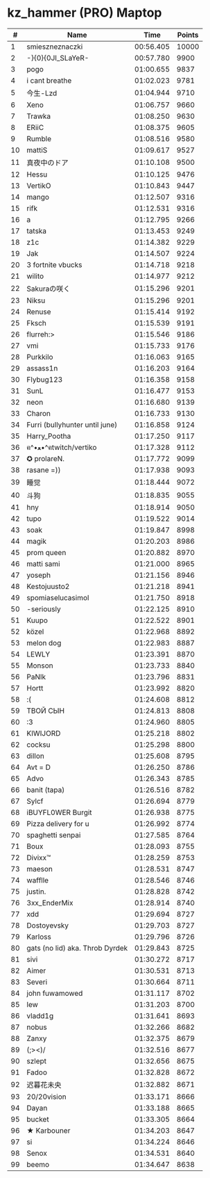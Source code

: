 # kz_hammer (PRO) Maptop

|  # | Name | Time | Points |
|-------------- | -------------- | -------------- | -------------- | 
| 1 | smieszneznaczki | 00:56.405 | 10000 | 
| 2 | -}{0}{0JI_SLaYeR- | 00:57.780 | 9900 | 
| 3 | pogo | 01:00.655 | 9837 | 
| 4 | i cant breathe | 01:02.023 | 9781 | 
| 5 | 今生-Lzd | 01:04.944 | 9710 | 
| 6 | Xeno | 01:06.757 | 9660 | 
| 7 | Trawka | 01:08.250 | 9630 | 
| 8 | ERiiC | 01:08.375 | 9605 | 
| 9 | Rumble | 01:08.516 | 9580 | 
| 10 | mattiS | 01:09.617 | 9527 | 
| 11 | 真夜中のドア | 01:10.108 | 9500 | 
| 12 | Hessu | 01:10.125 | 9476 | 
| 13 | VertikO | 01:10.843 | 9447 | 
| 14 | mango | 01:12.507 | 9316 | 
| 15 | rifk | 01:12.531 | 9316 | 
| 16 | a | 01:12.795 | 9266 | 
| 17 | tatska | 01:13.453 | 9249 | 
| 18 | z1c | 01:14.382 | 9229 | 
| 19 | Jak | 01:14.507 | 9224 | 
| 20 | 3 fortnite vbucks | 01:14.718 | 9218 | 
| 21 | wilito | 01:14.977 | 9212 | 
| 22 | Sakuraの咲く | 01:15.296 | 9201 | 
| 23 | Niksu | 01:15.296 | 9201 | 
| 24 | Renuse | 01:15.414 | 9192 | 
| 25 | Fksch | 01:15.539 | 9191 | 
| 26 | flurreh:> | 01:15.546 | 9186 | 
| 27 | vmi | 01:15.733 | 9176 | 
| 28 | Purkkilo | 01:16.063 | 9165 | 
| 29 | assass1n | 01:16.203 | 9164 | 
| 30 | Flybug123 | 01:16.358 | 9158 | 
| 31 | SunL | 01:16.477 | 9153 | 
| 32 | neon | 01:16.680 | 9139 | 
| 33 | Charon | 01:16.733 | 9130 | 
| 34 | Furri (bullyhunter until june) | 01:16.858 | 9124 | 
| 35 | Harry_Pootha | 01:17.250 | 9117 | 
| 36 | ฅ^•ﻌ•^ฅtwitch/vertiko | 01:17.328 | 9112 | 
| 37 | ✪ prolareN. | 01:17.772 | 9099 | 
| 38 | rasane =)) | 01:17.938 | 9093 | 
| 39 | 睡觉 | 01:18.444 | 9072 | 
| 40 | 斗狗 | 01:18.835 | 9055 | 
| 41 | hny | 01:18.914 | 9050 | 
| 42 | tupo | 01:19.522 | 9014 | 
| 43 | soak | 01:19.847 | 8998 | 
| 44 | magik | 01:20.203 | 8986 | 
| 45 | prom queen | 01:20.882 | 8970 | 
| 46 | matti sami | 01:21.000 | 8965 | 
| 47 | yoseph | 01:21.156 | 8946 | 
| 48 | Kestojuusto2 | 01:21.218 | 8941 | 
| 49 | spomiaselucasimol | 01:21.750 | 8918 | 
| 50 | -seriously | 01:22.125 | 8910 | 
| 51 | Kuupo | 01:22.522 | 8901 | 
| 52 | közel | 01:22.968 | 8892 | 
| 53 | melon dog | 01:22.983 | 8887 | 
| 54 | LEWLY | 01:23.391 | 8870 | 
| 55 | Monson | 01:23.733 | 8840 | 
| 56 | PaNlk | 01:23.796 | 8831 | 
| 57 | Hortt | 01:23.992 | 8820 | 
| 58 | :( | 01:24.608 | 8812 | 
| 59 | ТВОЙ СЫН | 01:24.813 | 8808 | 
| 60 | :3 | 01:24.960 | 8805 | 
| 61 | KIWIJORD | 01:25.218 | 8802 | 
| 62 | cocksu | 01:25.298 | 8800 | 
| 63 | dillon | 01:25.608 | 8795 | 
| 64 | Avt = D | 01:26.250 | 8786 | 
| 65 | Advo | 01:26.343 | 8785 | 
| 66 | banit (tapa) | 01:26.516 | 8782 | 
| 67 | Sylcf | 01:26.694 | 8779 | 
| 68 | iBUYFL0WER Burgit | 01:26.938 | 8775 | 
| 69 | Pizza delivery for u | 01:26.992 | 8774 | 
| 70 | spaghetti senpai | 01:27.585 | 8764 | 
| 71 | Boux | 01:28.093 | 8755 | 
| 72 | Divixx™ | 01:28.259 | 8753 | 
| 73 | maeson | 01:28.531 | 8747 | 
| 74 | wafflle | 01:28.546 | 8746 | 
| 75 | justin. | 01:28.828 | 8742 | 
| 76 | 3xx_EnderMix | 01:28.914 | 8740 | 
| 77 | xdd | 01:29.694 | 8727 | 
| 78 | Dostoyevsky | 01:29.703 | 8727 | 
| 79 | Karloss | 01:29.796 | 8726 | 
| 80 | gats (no lid) aka. Throb Dyrdek | 01:29.843 | 8725 | 
| 81 | sivi | 01:30.272 | 8717 | 
| 82 | Aimer | 01:30.531 | 8713 | 
| 83 | Severi | 01:30.664 | 8711 | 
| 84 | john fuwamowed | 01:31.117 | 8702 | 
| 85 | lew | 01:31.203 | 8700 | 
| 86 | vladd1g | 01:31.641 | 8693 | 
| 87 | nobus | 01:32.266 | 8682 | 
| 88 | Zanxy | 01:32.375 | 8679 | 
| 89 | (;><)/ | 01:32.516 | 8677 | 
| 90 | szlept | 01:32.656 | 8675 | 
| 91 | Fadoo | 01:32.828 | 8672 | 
| 92 | 迟暮花未央 | 01:32.882 | 8671 | 
| 93 | 20/20vision | 01:33.171 | 8666 | 
| 94 | Dayan | 01:33.188 | 8665 | 
| 95 | bucket | 01:33.305 | 8664 | 
| 96 | ★ Karbouner | 01:34.203 | 8647 | 
| 97 | si | 01:34.224 | 8646 | 
| 98 | Senox | 01:34.531 | 8640 | 
| 99 | beemo | 01:34.647 | 8638 | 

